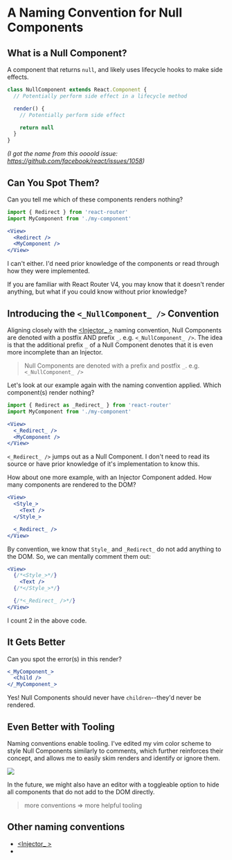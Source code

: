 # A Naming Convention for Null Components
## What is a Null Component?
A component that returns `null`, and likely uses lifecycle hooks to make side effects.

```jsx
class NullComponent extends React.Component {
  // Potentially perform side effect in a lifecycle method

  render() {
    // Potentially perform side effect

    return null
  }
}
```
*(I got the name from this oooold issue: https://github.com/facebook/react/issues/1058)*

## Can You Spot Them?
Can you tell me which of these components renders nothing?

```jsx
import { Redirect } from 'react-router'
import MyComponent from './my-component'

<View>
  <Redirect />
  <MyComponent />
</View>
```

I can't either. I'd need prior knowledge of the components or read through how they were implemented.

If you are familiar with React Router V4, you may know that it doesn't render anything, but what if you could know without prior knowledge?

## Introducing the `<_NullComponent_ />` Convention
Aligning closely with the [<Injector_ >](https://github.com/kylpo/react-playbook/blob/master/patterns/Injector-Component.md) naming convention, Null Components are denoted with a postfix AND prefix `_`. e.g. `<_NullComponent_ />`. The idea is that the additional prefix `_` of a Null Component denotes that it is even more incomplete than an Injector.

> Null Components are denoted with a prefix and postfix `_`. e.g. `<_NullComponent_ />`

Let's look at our example again with the naming convention applied. Which component(s) render nothing?

```jsx
import { Redirect as _Redirect_ } from 'react-router'
import MyComponent from './my-component'

<View>
  <_Redirect_ />
  <MyComponent />
</View>
```

`<_Redirect_ />` jumps out as a Null Component. I don't need to read its source or have prior knowledge of it's implementation to know this.

How about one more example, with an Injector Component added. How many components are rendered to the DOM?

```jsx
<View>
  <Style_>
    <Text />
  </Style_>

  <_Redirect_ />
</View>
```

By convention, we know that `Style_` and `_Redirect_` do not add anything to the DOM. So, we can mentally comment them out:

```jsx
<View>
  {/*<Style_>*/}
    <Text />
  {/*</Style_>*/}

  {/*<_Redirect_ />*/}
</View>
```

I count 2 in the above code.

## It Gets Better
Can you spot the error(s) in this render?

```jsx
<_MyComponent_>
  <Child />
</_MyComponent_>
```

Yes! Null Components should never have `children`--they'd never be rendered.

## Even Better with Tooling
Naming conventions enable tooling. I've edited my vim color scheme to style Null Components similarly to comments, which further reinforces their concept, and allows me to easily skim renders and identify or ignore them.

![](https://github.com/kylpo/react-playbook/blob/master/assets/NullComponent.png?raw=true)

In the future, we might also have an editor with a toggleable option to hide all components that do not add to the DOM directly.

> more conventions => more helpful tooling

## Other naming conventions
- [<Injector_ >](https://github.com/kylpo/react-playbook/blob/master/patterns/Injector-Component.md)
- [<IMMUTABLE />]()